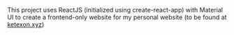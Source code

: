 This project uses ReactJS (initialized using create-react-app) with Material UI to create a frontend-only website for my personal website (to be found at [ketexon.xyz](http://www.ketexon.xyz))
